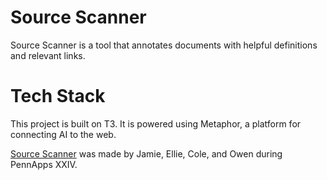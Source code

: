 # Source Scanner
Source Scanner is a tool that annotates documents with helpful definitions and relevant links.

# Tech Stack
This project is built on T3.
It is powered using Metaphor, a platform for connecting AI to the web.

[Source Scanner](https://github.com/jamieRollison/sourcescanner) was made by Jamie, Ellie, Cole, and Owen during PennApps XXIV.